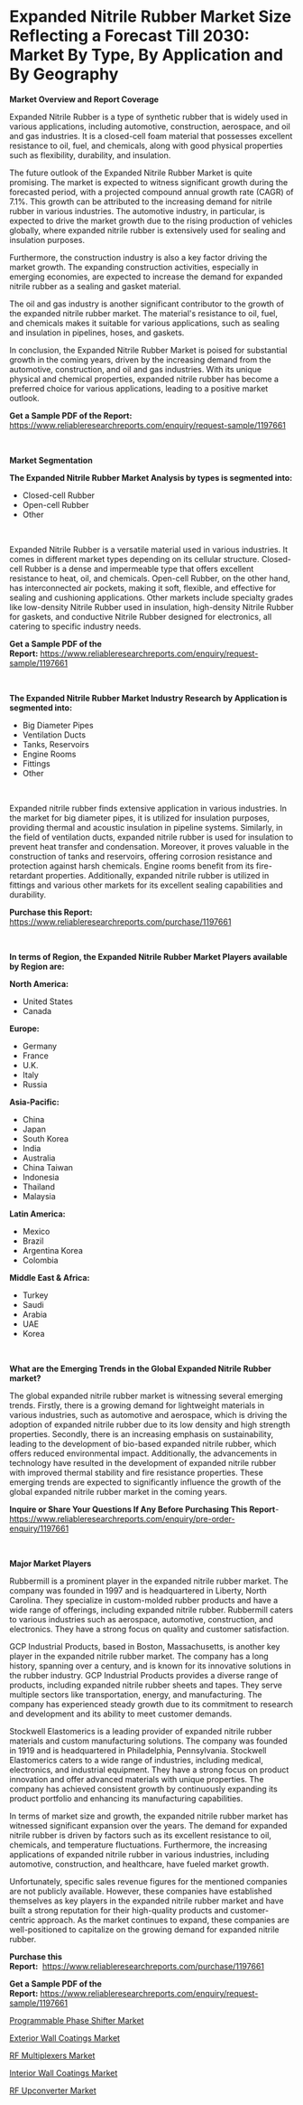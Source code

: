 <p><h1>Expanded Nitrile Rubber Market Size Reflecting a Forecast Till 2030: Market By Type, By Application and By Geography</h1></p><p><strong>Market Overview and Report Coverage</strong></p>
<p><p>Expanded Nitrile Rubber is a type of synthetic rubber that is widely used in various applications, including automotive, construction, aerospace, and oil and gas industries. It is a closed-cell foam material that possesses excellent resistance to oil, fuel, and chemicals, along with good physical properties such as flexibility, durability, and insulation.</p><p>The future outlook of the Expanded Nitrile Rubber Market is quite promising. The market is expected to witness significant growth during the forecasted period, with a projected compound annual growth rate (CAGR) of 7.1%. This growth can be attributed to the increasing demand for nitrile rubber in various industries. The automotive industry, in particular, is expected to drive the market growth due to the rising production of vehicles globally, where expanded nitrile rubber is extensively used for sealing and insulation purposes.</p><p>Furthermore, the construction industry is also a key factor driving the market growth. The expanding construction activities, especially in emerging economies, are expected to increase the demand for expanded nitrile rubber as a sealing and gasket material.</p><p>The oil and gas industry is another significant contributor to the growth of the expanded nitrile rubber market. The material's resistance to oil, fuel, and chemicals makes it suitable for various applications, such as sealing and insulation in pipelines, hoses, and gaskets.</p><p>In conclusion, the Expanded Nitrile Rubber Market is poised for substantial growth in the coming years, driven by the increasing demand from the automotive, construction, and oil and gas industries. With its unique physical and chemical properties, expanded nitrile rubber has become a preferred choice for various applications, leading to a positive market outlook.</p></p>
<p><strong>Get a Sample PDF of the Report:</strong> <a href="https://www.reliableresearchreports.com/enquiry/request-sample/1197661">https://www.reliableresearchreports.com/enquiry/request-sample/1197661</a></p>
<p>&nbsp;</p>
<p><strong>Market Segmentation</strong></p>
<p><strong>The Expanded Nitrile Rubber Market Analysis by types is segmented into:</strong></p>
<p><ul><li>Closed-cell Rubber</li><li>Open-cell Rubber</li><li>Other</li></ul></p>
<p>&nbsp;</p>
<p><p>Expanded Nitrile Rubber is a versatile material used in various industries. It comes in different market types depending on its cellular structure. Closed-cell Rubber is a dense and impermeable type that offers excellent resistance to heat, oil, and chemicals. Open-cell Rubber, on the other hand, has interconnected air pockets, making it soft, flexible, and effective for sealing and cushioning applications. Other markets include specialty grades like low-density Nitrile Rubber used in insulation, high-density Nitrile Rubber for gaskets, and conductive Nitrile Rubber designed for electronics, all catering to specific industry needs.</p></p>
<p><strong>Get a Sample PDF of the Report:</strong>&nbsp;<a href="https://www.reliableresearchreports.com/enquiry/request-sample/1197661">https://www.reliableresearchreports.com/enquiry/request-sample/1197661</a></p>
<p>&nbsp;</p>
<p><strong>The Expanded Nitrile Rubber Market Industry Research by Application is segmented into:</strong></p>
<p><ul><li>Big Diameter Pipes</li><li>Ventilation Ducts</li><li>Tanks, Reservoirs</li><li>Engine Rooms</li><li>Fittings</li><li>Other</li></ul></p>
<p>&nbsp;</p>
<p><p>Expanded nitrile rubber finds extensive application in various industries. In the market for big diameter pipes, it is utilized for insulation purposes, providing thermal and acoustic insulation in pipeline systems. Similarly, in the field of ventilation ducts, expanded nitrile rubber is used for insulation to prevent heat transfer and condensation. Moreover, it proves valuable in the construction of tanks and reservoirs, offering corrosion resistance and protection against harsh chemicals. Engine rooms benefit from its fire-retardant properties. Additionally, expanded nitrile rubber is utilized in fittings and various other markets for its excellent sealing capabilities and durability.</p></p>
<p><strong>Purchase this Report:</strong>&nbsp; <a href="https://www.reliableresearchreports.com/purchase/1197661">https://www.reliableresearchreports.com/purchase/1197661</a></p>
<p>&nbsp;</p>
<p><strong>In terms of Region, the Expanded Nitrile Rubber Market Players available by Region are:</strong></p>
<p>
    <p> <strong> North America: </strong>
        <ul>
            <li>United States</li>
            <li>Canada</li>
        </ul>
        </p> 
    <p> <strong> Europe: </strong>
        <ul>
            <li>Germany</li>
            <li>France</li>
            <li>U.K.</li>
            <li>Italy</li>
            <li>Russia</li>
        </ul>
        </p> 
    <p> <strong> Asia-Pacific: </strong>
        <ul>
            <li>China</li>
            <li>Japan</li>
            <li>South Korea</li>
            <li>India</li>
            <li>Australia</li>
            <li>China Taiwan</li>
            <li>Indonesia</li>
            <li>Thailand</li>
            <li>Malaysia</li>
        </ul>
        </p> 
    <p> <strong> Latin America: </strong>
        <ul>
            <li>Mexico</li>
            <li>Brazil</li>
            <li>Argentina Korea</li>
            <li>Colombia</li>
        </ul>
        </p> 
    <p> <strong> Middle East & Africa: </strong>
        <ul>
            <li>Turkey</li>
            <li>Saudi</li>
            <li>Arabia</li>
            <li>UAE</li>
            <li>Korea</li>
        </ul>
    </p>
    </p>
<p>&nbsp;</p>
<p><strong>What are the Emerging Trends in the Global Expanded Nitrile Rubber market?</strong></p>
<p><p>The global expanded nitrile rubber market is witnessing several emerging trends. Firstly, there is a growing demand for lightweight materials in various industries, such as automotive and aerospace, which is driving the adoption of expanded nitrile rubber due to its low density and high strength properties. Secondly, there is an increasing emphasis on sustainability, leading to the development of bio-based expanded nitrile rubber, which offers reduced environmental impact. Additionally, the advancements in technology have resulted in the development of expanded nitrile rubber with improved thermal stability and fire resistance properties. These emerging trends are expected to significantly influence the growth of the global expanded nitrile rubber market in the coming years.</p></p>
<p><strong>Inquire or Share Your Questions If Any Before Purchasing This Report</strong>- <a href="https://www.reliableresearchreports.com/enquiry/pre-order-enquiry/1197661">https://www.reliableresearchreports.com/enquiry/pre-order-enquiry/1197661</a></p>
<p>&nbsp;</p>
<p><strong>Major Market Players</strong></p>
<p><p>Rubbermill is a prominent player in the expanded nitrile rubber market. The company was founded in 1997 and is headquartered in Liberty, North Carolina. They specialize in custom-molded rubber products and have a wide range of offerings, including expanded nitrile rubber. Rubbermill caters to various industries such as aerospace, automotive, construction, and electronics. They have a strong focus on quality and customer satisfaction.</p><p>GCP Industrial Products, based in Boston, Massachusetts, is another key player in the expanded nitrile rubber market. The company has a long history, spanning over a century, and is known for its innovative solutions in the rubber industry. GCP Industrial Products provides a diverse range of products, including expanded nitrile rubber sheets and tapes. They serve multiple sectors like transportation, energy, and manufacturing. The company has experienced steady growth due to its commitment to research and development and its ability to meet customer demands.</p><p>Stockwell Elastomerics is a leading provider of expanded nitrile rubber materials and custom manufacturing solutions. The company was founded in 1919 and is headquartered in Philadelphia, Pennsylvania. Stockwell Elastomerics caters to a wide range of industries, including medical, electronics, and industrial equipment. They have a strong focus on product innovation and offer advanced materials with unique properties. The company has achieved consistent growth by continuously expanding its product portfolio and enhancing its manufacturing capabilities.</p><p>In terms of market size and growth, the expanded nitrile rubber market has witnessed significant expansion over the years. The demand for expanded nitrile rubber is driven by factors such as its excellent resistance to oil, chemicals, and temperature fluctuations. Furthermore, the increasing applications of expanded nitrile rubber in various industries, including automotive, construction, and healthcare, have fueled market growth.</p><p>Unfortunately, specific sales revenue figures for the mentioned companies are not publicly available. However, these companies have established themselves as key players in the expanded nitrile rubber market and have built a strong reputation for their high-quality products and customer-centric approach. As the market continues to expand, these companies are well-positioned to capitalize on the growing demand for expanded nitrile rubber.</p></p>
<p><strong>Purchase this Report:</strong>&nbsp;&nbsp;<a href="https://www.reliableresearchreports.com/purchase/1197661">https://www.reliableresearchreports.com/purchase/1197661</a></p>
<p></p>
<p><strong>Get a Sample PDF of the Report:</strong>&nbsp;<a href="https://www.reliableresearchreports.com/enquiry/request-sample/1197661">https://www.reliableresearchreports.com/enquiry/request-sample/1197661</a></p>
<p><p><a href="https://medium.com/@skylargrant2023/programmable-phase-shifter-market-insight-market-trends-growth-forecasted-from-2023-to-2030-4732958de7ed">Programmable Phase Shifter Market</a></p><p><a href="https://github.com/ashepherd82/Market-Research-Report-List-1/blob/main/exterior-wall-coatings-market.md">Exterior Wall Coatings Market</a></p><p><a href="https://medium.com/@isomjohnson/rf-multiplexers-market-trends-and-market-analysis-forecasted-for-period-2023-2030-be8cb5294b0e">RF Multiplexers Market</a></p><p><a href="https://github.com/FassouRP/Market-Research-Report-List-1/blob/main/interior-wall-coatings-market.md">Interior Wall Coatings Market</a></p><p><a href="https://medium.com/@edwinsporer/rf-upconverter-market-research-report-its-history-and-forecast-2023-to-2030-a5a7968cc665">RF Upconverter Market</a></p></p>